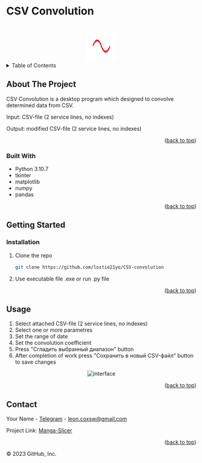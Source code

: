 # CSV Convolution

<a name="readme-top"></a>

<!-- PROJECT LOGO -->
<br />
<div align="center">
  <a href="https://github.com/lostie21yo/CSV-convolution">
    <img src="ico.png" alt="" width="80" height="80">
  </a>
</div>

<!-- TABLE OF CONTENTS -->
<details>
  <summary>Table of Contents</summary>
  <ol>
    <li>
      <a href="#about-the-project">About The Project</a>
      <ul>
        <li><a href="#built-with">Built With</a></li>
      </ul>
    </li>
    <li>
      <a href="#getting-started">Getting Started</a>
      <ul>
        <li><a href="#installation">Installation</a></li>
      </ul>
    </li>
    <li><a href="#usage">Usage</a></li>
    <li><a href="#contact">Contact</a></li>
  </ol>
</details>



<!-- ABOUT THE PROJECT -->
## About The Project

CSV Convolution is a desktop program which designed to convolve determined data from CSV. 

Input:  CSV-file (2 service lines, no indexes)

Output: modified CSV-file (2 service lines, no indexes)

<p align="right">(<a href="#readme-top">back to top</a>)</p>


### Built With

* Python 3.10.7
* tkinter
* matplotlib
* numpy
* pandas

<p align="right">(<a href="#readme-top">back to top</a>)</p>


<!-- GETTING STARTED -->
## Getting Started

<!-- ### Prerequisites -->

### Installation

1. Clone the repo
   ```sh
   git clone https://github.com/lostie21yo/CSV-convolution
   ```
2. Use executable file .exe or run .py file

<p align="right">(<a href="#readme-top">back to top</a>)</p>


<!-- USAGE EXAMPLES -->
## Usage

1. Select attached CSV-file (2 service lines, no indexes)
2. Select one or more parametres
3. Set the range of date
4. Set the convolution coefficient
5. Press "Сгладить выбранный диапазон" button
6. After completion of work press "Сохранить в новый CSV-файл" button to save changes

<div align="center">
    <img src="screen1.png" alt="interface" width='40%'>
</div>

<p align="right">(<a href="#readme-top">back to top</a>)</p>


<!-- CONTACT -->
## Contact

Your Name - [Telegram](https://t.me/leoncox) - leon.coxsw@gmail.com

Project Link: [Manga-Slicer](https://github.com/lostie21yo/CSV-convolution)

<p align="right">(<a href="#readme-top">back to top</a>)</p>


© 2023 GitHub, Inc.


